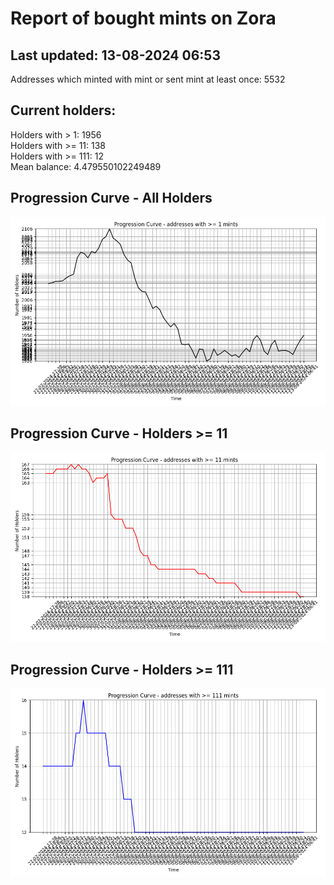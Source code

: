 # Report of bought mints on Zora
## Last updated: 13-08-2024 06:53
Addresses which minted with mint or sent mint at least once: 5532

## Current holders:
Holders with > 1: 1956  
Holders with >= 11: 138  
Holders with >= 111: 12  
Mean balance: 4.479550102249489  

## Progression Curve - All Holders
![addresses with >= 1 mint](progression_curve_all.png)
## Progression Curve - Holders >= 11
![addresses with >= 11 mints](progression_curve_gt_11.png)
## Progression Curve - Holders >= 111
![addresses with >= 111 mints](progression_curve_gt_111.png)
